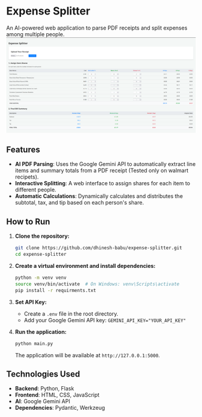 # Expense Splitter

An AI-powered web application to parse PDF receipts and split expenses among multiple people.
![alt text](image.png)
## Features

  * **AI PDF Parsing**: Uses the Google Gemini API to automatically extract line items and summary totals from a PDF receipt (Tested only on walmart recipets).
  * **Interactive Splitting**: A web interface to assign shares for each item to different people.
  * **Automatic Calculations**: Dynamically calculates and distributes the subtotal, tax, and tip based on each person's share.

## How to Run

1.  **Clone the repository:**

    ```bash
    git clone https://github.com/dhinesh-babu/expense-splitter.git
    cd expense-splitter
    ```

2.  **Create a virtual environment and install dependencies:**

    ```bash
    python -m venv venv
    source venv/bin/activate  # On Windows: venv\Scripts\activate
    pip install -r requirments.txt
    ```

3.  **Set API Key:**

      * Create a `.env` file in the root directory.
      * Add your Google Gemini API key: `GEMINI_API_KEY="YOUR_API_KEY"`

4.  **Run the application:**

    ```bash
    python main.py
    ```

    The application will be available at `http://127.0.0.1:5000`.

## Technologies Used

  * **Backend**: Python, Flask
  * **Frontend**: HTML, CSS, JavaScript
  * **AI**: Google Gemini API
  * **Dependencies**: Pydantic, Werkzeug